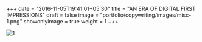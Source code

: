 +++
date = "2016-11-05T19:41:01+05:30"
title = "AN ERA OF DIGITAL FIRST IMPRESSIONS"
draft = false
image = "portfolio/copywriting/images/misc-1.png"
showonlyimage = true
weight = 1
+++

![1]

[1]: /portfolio/copywriting/images/misc-1.png